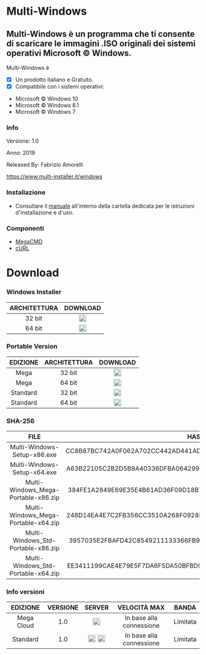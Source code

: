 ﻿# Multi-Windows
## Multi-Windows è un programma che ti consente di scaricare le immagini .ISO originali dei sistemi operativi Microsoft © Windows.

Multi-Windows è 

- [x] Un prodotto italiano e Gratuito.
- [x] Compatibile con i sistemi operativi:
- Microsoft © Windows 10
- Microsoft © Windows 8.1
- Microsoft © Windows 7

### Info

Versione: 1.0

Anno: 2019

Released By: Fabrizio Amorelli

https://www.multi-installer.it/windows

### Installazione
- Consultare il [manuale](manuali/Multi-Windows.pdf) all'interno della cartella dedicata per le istruzioni d'installazione e d'uso.

### Componenti
- [MegaCMD](https://mega.nz/cmd)
- [cURL](https://curl.haxx.se)

# Download
### Windows Installer

| ARCHITETTURA                                                          | DOWNLOAD                                                          |
|:----------------------------------------------------------------:|:----------------------------------------------------------------:|
| 32 bit	| <a href="https://www.multi-installer.it/windows/download.php?id=F32"><img src="https://static.thenounproject.com/png/29074-200.png" width="20" height="20"></a> |
| 64 bit	| <a href="https://www.multi-installer.it/windows/download.php?id=F64"><img src="https://static.thenounproject.com/png/29074-200.png" width="20" height="20"></a> |

### Portable Version
| EDIZIONE | ARCHITETTURA | DOWNLOAD |
|:----------------------------------------------------------------:|:----------------------------------------------------------------:|:----------------------------------------------------------------:|
| Mega | 32 bit	| <a href="https://www.multi-installer.it/windows/download.php?id=1"><img src="https://static.thenounproject.com/png/29074-200.png" width="20" height="20"></a> |
| Mega | 64 bit	| <a href="https://www.multi-installer.it/windows/download.php?id=2"><img src="https://static.thenounproject.com/png/29074-200.png" width="20" height="20"></a> |
| Standard | 32 bit	| <a href="https://www.multi-installer.it/windows/download.php?id=3"><img src="https://static.thenounproject.com/png/29074-200.png" width="20" height="20"></a> |
| Standard | 64 bit	| <a href="https://www.multi-installer.it/windows/download.php?id=4"><img src="https://static.thenounproject.com/png/29074-200.png" width="20" height="20"></a> |


### SHA-256

| FILE                                                          | HASH                                                          |
|:----------------------------------------------------------------:|:----------------------------------------------------------------:|
| Multi-Windows-Setup-x86.exe	| CC8B87BC742A0F062A702CC442AD441ADC3BCAA157B6013B84A7489E1C243A26 |
| Multi-Windows-Setup-x64.exe	| A63B22105C2B2D5B9A40336DFBA0642993D598C26CDCC18BB083EA118B76A999 |
| Multi-Windows_Mega-Portable-x86.zip	| 384FE1A2849E69E35E4B61AD36F09D18B7C7B570588D4E5F77D142C5CD75C29E |
| Multi-Windows_Mega-Portable-x64.zip	| 248D14EA4E7C2FB356CC3510A268F0928BAF150CD51819DC5CBD0A2987889FCD |
| Multi-Windows_Std-Portable-x86.zip | 3957035E2FBAFD42C8549211133366FB908A04F116D312755D2E8F69D315B87F |
| Multi-Windows_Std-Portable-x64.zip | EE3411199CAE4E79E5F7DA6F5DA50BFBD964CCD6541120DDCB37B3A41B50CDF4 |

### Info versioni

| EDIZIONE | VERSIONE | SERVER | VELOCITÀ MAX	| BANDA |
|:-------:|:-------:|:-------:|:-------:|:-------:|
| Mega Cloud | 1.0 | <img src="https://www.multi-installer.it/windows/img-win/Mega.png" alt="Mega Cloud" width="20" height="20" > | In base alla connessione	| Limitata |
| Standard | 1.0 | <img src="https://www.multi-installer.it/windows/img-win/Windows.png" alt="Official Microsoft" width="20" height="20" > <img src="https://www.multi-installer.it/windows/img-win/Multi.png" alt="Multi Server" width="20" height="20" > | In base alla connessione	| Limitata |

